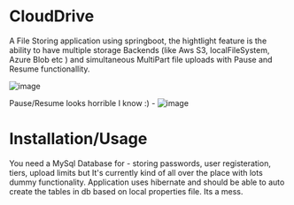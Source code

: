 # CloudDrive

A File Storing application using springboot, the hightlight feature is the ability to have multiple storage Backends (like Aws S3, localFileSystem, Azure Blob etc ) and simultaneous MultiPart file uploads with Pause and Resume functionallity.

![image](https://github.com/user-attachments/assets/12f1b4e5-6e38-4cba-b5e7-4cb327e95f4f)


Pause/Resume looks horrible I know :)  -
![image](https://github.com/user-attachments/assets/03d67388-d77c-4c58-90de-5bcdeeba86c9)


# Installation/Usage  

You need a MySql Database for - storing passwords, user registeration, tiers, upload limits but It's currently kind of all over the place with lots dummy functionality. Application uses hibernate and should be able to auto create the tables in db based on local properties file. Its a mess.


